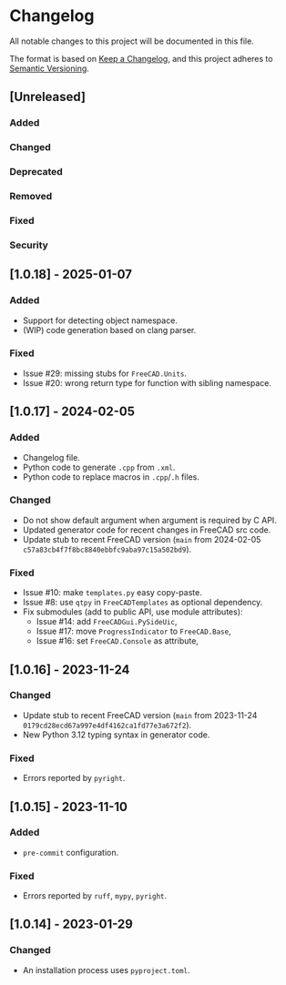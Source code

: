 # Changelog

All notable changes to this project will be documented in this file.

The format is based on [Keep a Changelog](https://keepachangelog.com/en/1.1.0/),
and this project adheres
to [Semantic Versioning](https://semver.org/spec/v2.0.0.html).

## [Unreleased]

### Added

### Changed

### Deprecated

### Removed

### Fixed

### Security

## [1.0.18] - 2025-01-07

### Added

- Support for detecting object namespace.
- (WIP) code generation based on clang parser.

### Fixed

- Issue #29: missing stubs for `FreeCAD.Units`.
- Issue #20: wrong return type for function with sibling namespace.

## [1.0.17] - 2024-02-05

### Added

- Changelog file.
- Python code to generate `.cpp` from `.xml`.
- Python code to replace macros in `.cpp`/`.h` files.

### Changed

- Do not show default argument when argument is required by C API.
- Updated generator code for recent changes in FreeCAD src code.
- Update stub to recent FreeCAD version (`main` from 2024-02-05
  `c57a83cb4f7f8bc8840ebbfc9aba97c15a502bd9`).

### Fixed

- Issue #10: make `templates.py` easy copy-paste.
- Issue #8: use `qtpy` in `FreeCADTemplates` as optional dependency.
- Fix submodules (add to public API, use module attributes):
  - Issue #14: add `FreeCADGui.PySideUic`,
  - Issue #17: move `ProgressIndicator` to `FreeCAD.Base`,
  - Issue #16: set `FreeCAD.Console` as attribute,

## [1.0.16] - 2023-11-24

### Changed

- Update stub to recent FreeCAD version (`main` from 2023-11-24
  `0179cd28ecd67a997e4df4162ca1fd77e3a672f2`).
- New Python 3.12 typing syntax in generator code.

### Fixed

- Errors reported by `pyright`.

## [1.0.15] - 2023-11-10

### Added

- `pre-commit` configuration.

### Fixed

- Errors reported by `ruff`, `mypy`, `pyright`.

## [1.0.14] - 2023-01-29

### Changed

- An installation process uses `pyproject.toml`.
